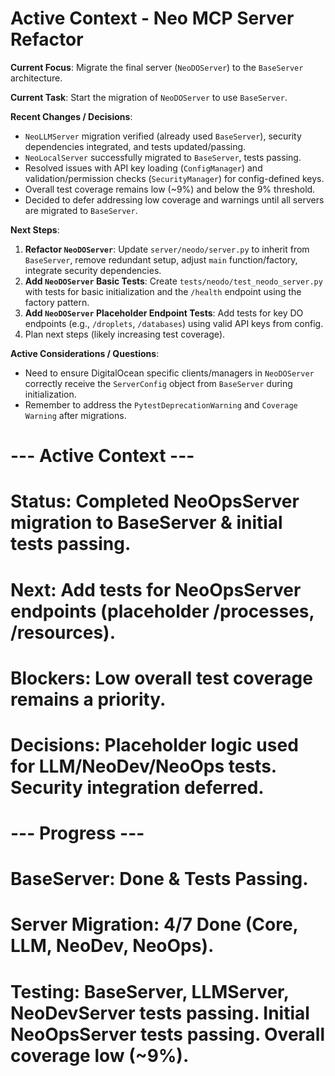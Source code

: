 # Active Context - Neo MCP Server Refactor

**Current Focus**: Migrate the final server (`NeoDOServer`) to the `BaseServer` architecture.

**Current Task**: Start the migration of `NeoDOServer` to use `BaseServer`.

**Recent Changes / Decisions**:
*   `NeoLLMServer` migration verified (already used `BaseServer`), security dependencies integrated, and tests updated/passing.
*   `NeoLocalServer` successfully migrated to `BaseServer`, tests passing.
*   Resolved issues with API key loading (`ConfigManager`) and validation/permission checks (`SecurityManager`) for config-defined keys.
*   Overall test coverage remains low (~9%) and below the 9% threshold.
*   Decided to defer addressing low coverage and warnings until all servers are migrated to `BaseServer`.

**Next Steps**:
1.  **Refactor `NeoDOServer`**: Update `server/neodo/server.py` to inherit from `BaseServer`, remove redundant setup, adjust `main` function/factory, integrate security dependencies.
2.  **Add `NeoDOServer` Basic Tests**: Create `tests/neodo/test_neodo_server.py` with tests for basic initialization and the `/health` endpoint using the factory pattern.
3.  **Add `NeoDOServer` Placeholder Endpoint Tests**: Add tests for key DO endpoints (e.g., `/droplets`, `/databases`) using valid API keys from config.
4.  Plan next steps (likely increasing test coverage).

**Active Considerations / Questions**:
*   Need to ensure DigitalOcean specific clients/managers in `NeoDOServer` correctly receive the `ServerConfig` object from `BaseServer` during initialization.
*   Remember to address the `PytestDeprecationWarning` and `Coverage Warning` after migrations.

# --- Active Context ---
# Status: Completed NeoOpsServer migration to BaseServer & initial tests passing.
# Next: Add tests for NeoOpsServer endpoints (placeholder /processes, /resources).
# Blockers: Low overall test coverage remains a priority.
# Decisions: Placeholder logic used for LLM/NeoDev/NeoOps tests. Security integration deferred.

# --- Progress ---
# BaseServer: Done & Tests Passing.
# Server Migration: 4/7 Done (Core, LLM, NeoDev, NeoOps).
# Testing: BaseServer, LLMServer, NeoDevServer tests passing. Initial NeoOpsServer tests passing. Overall coverage low (~9%). 